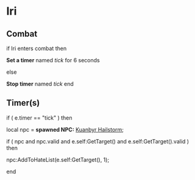# Iri
## Combat

if  Iri enters combat  then


**Set a timer** named *tick* for 6 seconds

else


**Stop timer** named *tick*
end

## Timer(s)

if ( e.timer == "tick" ) then


local npc = **spawned NPC:**  [Kuanbyr Hailstorm](/npc/209061); 


if ( npc and npc.valid and e.self:GetTarget() and e.self:GetTarget().valid ) then



npc:AddToHateList(e.self:GetTarget(), 1);

end
